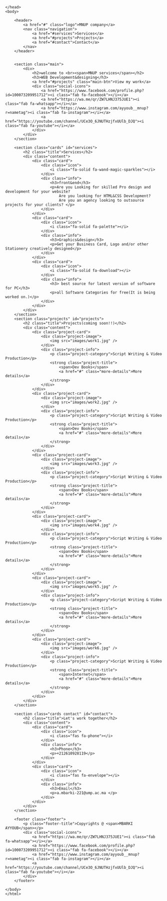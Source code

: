 
<!DOCTYPE html>
<html lang="en">
<head>
    <meta charset="UTF-8">
    <meta http-equiv="X-UA-Compatible" content="IE=edge">
    <meta name="viewport" content="width=device-width, initial-scale=1.0">
    <link rel="stylesheet" href="https://cdnjs.cloudflare.com/ajax/libs/font-awesome/6.2.0/css/all.min.css">
    <link rel="stylesheet" href="style.css">
    <title>MBARKI AYYOUB</title>
    <!DOCTYPE html>
    <html lang="en">
    <head>
        
    </head>
    <body>
    
        <header>
            <a href="#" class="logo">MNUP company</a>
            <nav class="navigation">
                <a href="#services">Services</a>
                <a href="#projects">Projects</a>
                <a href="#contact">Contact</a>     
            </nav>
        </header>
    
    
        <section class="main">
            <div>
                <h2>welcome to <br><span>MNUP services</span></h2>
                <h3>WEB Development&designing</h3>
                <a href="#projects" class="main-btn">View my work</a>
                <div class="social-icons">
                    <a href="https://www.facebook.com/profile.php?id=100073209951712"><i class="fab fa-facebook"></i></a>
                    <a href="https://wa.me/qr/ZW7LHNJ375JUE1"><i class="fab fa-whatsapp"></i></a>
                    <a href="https://www.instagram.com/ayyoub__mnup?r=nametag"><i class="fab fa-instagram"></i></a>
                    <a href="https://youtube.com/channel/UCe3O_6JNUTHzjfxUUlb_DJQ"><i class="fab fa-youtube"></i></a>
                </div>
            </div>
        </section>
    
        <section class="cards" id="services">
            <h2 class="title">Services</h2>
            <div class="content">
                <div class="card">
                    <div class="icon">
                        <i class="fa-solid fa-wand-magic-sparkles"></i>
                    </div>
                    <div class="info">
                        <h3>front&end</h3>
                        <p>Are you Looking for skilled Pro design and development for your website?
                            Are you looking for HTML&CSS Development?
                            Are you an agency looking to outsource projects for your clients? </p>
                    </div>
                </div>
                <div class="card">
                    <div class="icon">
                        <i class="fa-solid fa-palette"></i>
                    </div>
                    <div class="info">
                        <h3>Graphics&design</h3>
                        <p>Get your Business Card, Logo and/or other Stationery creatively designed</p>
                    </div>
                </div>
                <div class="card">
                    <div class="icon">
                        <i class="fa-solid fa-download"></i>
                    </div>
                    <div class="info">
                        <h3> best source for latest version of software for PC</h3>
                        <p>all Software Categories for free(It is being worked on.)</p>
                    </div>
                </div>
            </div>
        </section>
        <section class="projects" id="projects">
            <h2 class="title">Projects(coming soon!!)</h2>
            <div class="content">
                <div class="project-card">
                    <div class="project-image">
                        <img src="images/work1.jpg" />
                    </div>
                    <div class="project-info">
                        <p class="project-category">Script Writing & Video Production</p>
                        <strong class="project-title">
                            <span>Dev Books</span>
                            <a href="#" class="more-details">More details</a>
                        </strong>
                    </div>
                </div>
                <div class="project-card">
                    <div class="project-image">
                        <img src="images/work2.jpg" />
                    </div>
                    <div class="project-info">
                        <p class="project-category">Script Writing & Video Production</p>
                        <strong class="project-title">
                            <span>Dev Books</span>
                            <a href="#" class="more-details">More details</a>
                        </strong>
                    </div>
                </div>
                <div class="project-card">
                    <div class="project-image">
                        <img src="images/work3.jpg" />
                    </div>
                    <div class="project-info">
                        <p class="project-category">Script Writing & Video Production</p>
                        <strong class="project-title">
                            <span>Dev Books</span>
                            <a href="#" class="more-details">More details</a>
                        </strong>
                    </div>
                </div>
                <div class="project-card">
                    <div class="project-image">
                        <img src="images/work4.jpg" />
                    </div>
                    <div class="project-info">
                        <p class="project-category">Script Writing & Video Production</p>
                        <strong class="project-title">
                            <span>Dev Books</span>
                            <a href="#" class="more-details">More details</a>
                        </strong>
                    </div>
                </div>
                <div class="project-card">
                    <div class="project-image">
                        <img src="images/work5.jpg" />
                    </div>
                    <div class="project-info">
                        <p class="project-category">Script Writing & Video Production</p>
                        <strong class="project-title">
                            <span>Dev Books</span>
                            <a href="#" class="more-details">More details</a>
                        </strong>
                    </div>
                </div>
                <div class="project-card">
                    <div class="project-image">
                        <img src="images/work6.jpg" />
                    </div>
                    <div class="project-info">
                        <p class="project-category">Script Writing & Video Production</p>
                        <strong class="project-title">
                            <span>Internet</span>
                            <a href="#" class="more-details">More details</a>
                        </strong>
                    </div>
                </div>
            </div>
        </section>
    
        <section class="cards contact" id="contact">
            <h2 class="title">Let's work together</h2>
            <div class="content">
                <div class="card">
                    <div class="icon">
                        <i class="fas fa-phone"></i>
                    </div>
                    <div class="info">
                        <h3>Phone</h3>
                        <p>+212610928119</p>
                    </div>
                </div>
                <div class="card">
                    <div class="icon">
                        <i class="fas fa-envelope"></i>
                    </div>
                    <div class="info">
                        <h3>Email</h3>
                        <p>a.mbarki-221@ump.ac.ma </p>
                    </div>
                </div>
            </div>
        </section>
        
        <footer class="footer">
            <p class="footer-title">Copyrights @ <span>MBARKI AYYOUB</span></p>
            <div class="social-icons">
                <a href="https://wa.me/qr/ZW7LHNJ375JUE1"><i class="fab fa-whatsapp"></i></a>
                <a href="https://www.facebook.com/profile.php?id=100073209951712"><i class="fab fa-facebook"></i></a>
                <a href="https://www.instagram.com/ayyoub__mnup?r=nametag"><i class="fab fa-instagram"></i></a>
                <a href="https://youtube.com/channel/UCe3O_6JNUTHzjfxUUlb_DJQ"><i class="fab fa-youtube"></i></a>
            </div>
        </footer>
    
    </body>
    </html>
